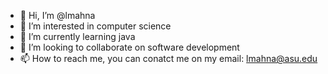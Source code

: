 - 👋 Hi, I’m @lmahna
- 👀 I’m interested in computer science
- 🌱 I’m currently learning java
- 💞️ I’m looking to collaborate on software development
- 📫 How to reach me, you can conatct me on my email: lmahna@asu.edu

<!---
lmahna/lmahna is a ✨ special ✨ repository because its `README.md` (this file) appears on your GitHub profile.
You can click the Preview link to take a look at your changes.
--->
